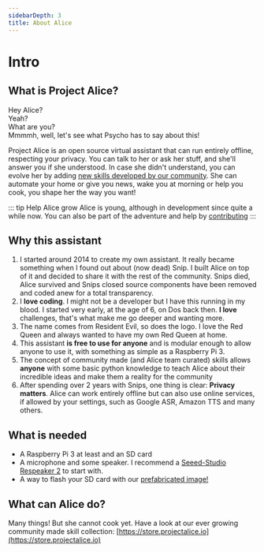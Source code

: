 ```yaml
---
sidebarDepth: 3
title: About Alice
---
```


<link rel="stylesheet" href="/css/speechbubbles.css">

# Intro

## What is Project Alice?

<div class="userSpeech male">Hey Alice?</div>
<div class="aliceSpeech female">Yeah?</div>
<div class="userSpeech male">What are you?</div>
<div class="aliceSpeech female">Mmmmh, well, let's see what Psycho has to say about this!</div>


Project Alice is an open source virtual assistant that can run entirely offline, respecting your privacy. You can talk to her or ask her stuff, and she'll answer you if she understood. In case she didn't understand, you can evolve her by adding [new skills developed by our community](https://github.com/project-alice-assistant/ProjectAliceSkills/tree/master/PublishedSkills). She can automate your home or give you news, wake you at morning or help you cook, you shape her the way you want!

::: tip Help Alice grow
Alice is young, although in development since quite a while now. You can also be part of the adventure and help by [contributing](../contribute/contributing.md)
:::


## Why this assistant

1. I started around 2014 to create my own assistant. It really became something when I found out about (now dead) Snip. I built Alice on top of it and decided to share it with the rest of the community. Snips died, Alice survived and Snips closed source components have been removed and coded anew for a total transparency.
2. I **love coding**. I might not be a developer but I have this running in my blood. I started very early, at the age of 6, on Dos back then. **I love** challenges, that's what make me go deeper and wanting more.
3. The name comes from Resident Evil, so does the logo. I love the Red Queen and always wanted to have my own Red Queen at home.
4. This assistant **is free to use for anyone** and is modular enough to allow anyone to use it, with something as simple as a Raspberry Pi 3.
5. The concept of community made (and Alice team curated) skills allows **anyone** with some basic python knowledge to teach Alice about their incredible ideas and make them a reality for the community
6. After spending over 2 years with Snips, one thing is clear: **Privacy matters**. Alice can work entirely offline but can also use online services, if allowed by your settings, such as Google ASR, Amazon TTS and many others.


 ## What is needed
 - A Raspberry Pi 3 at least and an SD card
 - A microphone and some speaker. I recommend a [Seeed-Studio Respeaker 2](https://www.seeedstudio.com/ReSpeaker-2-Mics-Pi-HAT.html) to start with.
 - A way to flash your SD card with our [prefabricated image!](https://docs.projectalice.io/setup/)
 
 
 ## What can Alice do?
 Many things! But she cannot cook yet. Have a look at our ever growing community made skill collection: [https://store.projectalice.io](https://store.projectalice.io)
 
